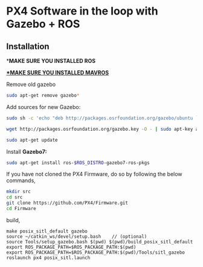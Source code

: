 # PX4 Software in the loop with Gazebo + ROS

## Installation

\***MAKE SURE YOU INSTALLED ROS**

[**\*MAKE SURE YOU INSTALLED MAVROS**](https://github.com/mavlink/mavros/blob/master/mavros/README.md#installation)

Remove old gazebo

```bash
sudo apt-get remove gazebo*
```

Add sources for new Gazebo:

```bash
sudo sh -c 'echo "deb http://packages.osrfoundation.org/gazebo/ubuntu `lsb_release -cs` main" > /etc/apt/sources.list.d/gazebo-latest.list'

wget http://packages.osrfoundation.org/gazebo.key -O - | sudo apt-key add -

sudo apt-get update
```

Install **Gazebo7:**

```bash
sudo apt-get install ros-$ROS_DISTRO-gazebo7-ros-pkgs
```

If you have not cloned the PX4 Firmware, do so by following the below commands,

```bash
mkdir src
cd src
git clone https://github.com/PX4/Firmware.git
cd Firmware
```

build,

```
make posix_sitl_default gazebo
source ~/catkin_ws/devel/setup.bash    // (optional)
source Tools/setup_gazebo.bash $(pwd) $(pwd)/build_posix_sitl_default
export ROS_PACKAGE_PATH=$ROS_PACKAGE_PATH:$(pwd)
export ROS_PACKAGE_PATH=$ROS_PACKAGE_PATH:$(pwd)/Tools/sitl_gazebo
roslaunch px4 posix_sitl.launch
```





